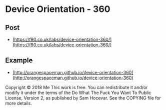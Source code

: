 # Device Orientation - 360

## Post

 - [https://f90.co.uk/labs/device-orientation-360/](https://f90.co.uk/labs/device-orientation-360/)

## Example

 - [http://orangespaceman.github.io/device-orientation-360](http://orangespaceman.github.io/device-orientation-360)

Copyright © 2018 Me
This work is free. You can redistribute it and/or modify it under the
terms of the Do What The Fuck You Want To Public License, Version 2,
as published by Sam Hocevar. See the COPYING file for more details.
